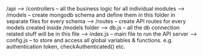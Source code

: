 /api
–> /controllers – all the business logic for all individual modules
–> /models – create mongodb schema and define them in this folder in separate files for every schema
–> /routes – create API routes for every models created inside /models folder
–> db.js – all the db connection related stuff will be in this file
–> index.js – main file to run the API server
–> config.js – to store and access all global variables & functions. e.g. authentication token, checkAuthenticated() etc.